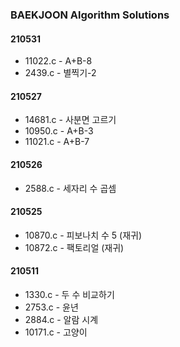 ### BAEKJOON Algorithm Solutions

#### 210531
- 11022.c - A+B-8
- 2439.c - 별찍기-2

#### 210527
- 14681.c - 사분면 고르기
- 10950.c - A+B-3
- 11021.c - A+B-7

#### 210526
- 2588.c - 세자리 수 곱셈

#### 210525
- 10870.c - 피보나치 수 5 (재귀)
- 10872.c - 팩토리얼 (재귀)

#### 210511
- 1330.c - 두 수 비교하기
- 2753.c - 윤년
- 2884.c - 알람 시계
- 10171.c - 고양이

